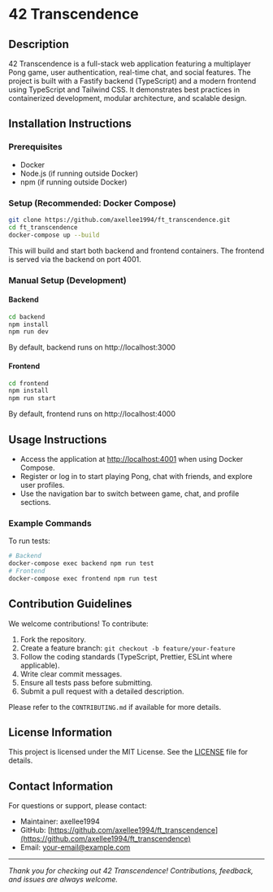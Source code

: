 # 42 Transcendence

## Description
42 Transcendence is a full-stack web application featuring a multiplayer Pong game, user authentication, real-time chat, and social features. The project is built with a Fastify backend (TypeScript) and a modern frontend using TypeScript and Tailwind CSS. It demonstrates best practices in containerized development, modular architecture, and scalable design.

## Installation Instructions

### Prerequisites
- Docker
- Node.js (if running outside Docker)
- npm (if running outside Docker)

### Setup (Recommended: Docker Compose)
```bash
git clone https://github.com/axellee1994/ft_transcendence.git
cd ft_transcendence
docker-compose up --build
```
This will build and start both backend and frontend containers. The frontend is served via the backend on port 4001.

### Manual Setup (Development)
#### Backend
```bash
cd backend
npm install
npm run dev
```
By default, backend runs on http://localhost:3000

#### Frontend
```bash
cd frontend
npm install
npm run start
```
By default, frontend runs on http://localhost:4000

## Usage Instructions
- Access the application at [http://localhost:4001](http://localhost:4001) when using Docker Compose.
- Register or log in to start playing Pong, chat with friends, and explore user profiles.
- Use the navigation bar to switch between game, chat, and profile sections.

### Example Commands
To run tests:
```bash
# Backend
docker-compose exec backend npm run test
# Frontend
docker-compose exec frontend npm run test
```

## Contribution Guidelines
We welcome contributions! To contribute:
1. Fork the repository.
2. Create a feature branch: `git checkout -b feature/your-feature`
3. Follow the coding standards (TypeScript, Prettier, ESLint where applicable).
4. Write clear commit messages.
5. Ensure all tests pass before submitting.
6. Submit a pull request with a detailed description.

Please refer to the `CONTRIBUTING.md` if available for more details.

## License Information
This project is licensed under the MIT License. See the [LICENSE](LICENSE) file for details.

## Contact Information
For questions or support, please contact:
- Maintainer: axellee1994
- GitHub: [https://github.com/axellee1994/ft_transcendence](https://github.com/axellee1994/ft_transcendence)
- Email: <your-email@example.com>

---

*Thank you for checking out 42 Transcendence! Contributions, feedback, and issues are always welcome.*
